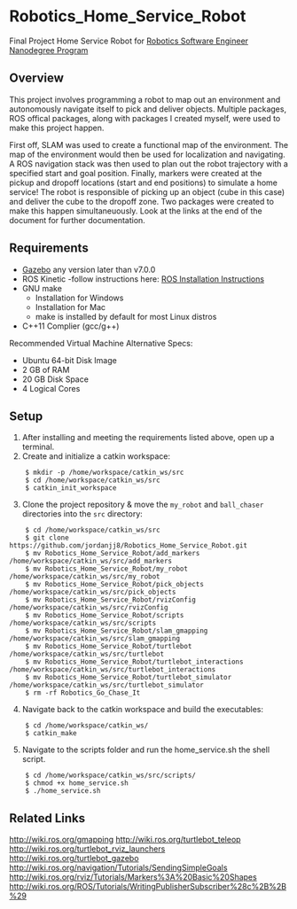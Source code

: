 # Robotics_Home_Service_Robot
Final Project Home Service Robot for [Robotics Software Engineer Nanodegree Program](https://www.udacity.com/course/robotics-software-engineer--nd209)

## Overview 
  This project involves programming a robot to map out an environment and autonomously navigate itself to pick and deliver objects. Multiple packages, ROS offical packages, along with packages I created myself, were used to make this project happen.
  
  First off, SLAM was used to create a functional map of the environment. The map of the environment would then be used for localization and navigating. A ROS navigation stack was then used to plan out the robot trajectory with a specified start and goal position. Finally, markers were created at the pickup and dropoff locations (start and end positions) to simulate a home service! The robot is responsible of picking up an object (cube in this case) and deliver the cube to the dropoff zone. Two packages were created to make this happen simultaneuously. Look at the links at the end of the document for further documentation. 
  
## Requirements 
* [Gazebo](http://gazebosim.org/) any version later than v7.0.0 
* ROS Kinetic -follow instructions here: [ROS Installation Instructions](http://wiki.ros.org/ROS/Installation)
* GNU make 
  - Installation for Windows 
  - Installation for Mac
  - make is installed by default for most Linux distros 
* C++11 Complier (gcc/g++)

Recommended Virtual Machine Alternative Specs:
* Ubuntu 64-bit Disk Image 
* 2 GB of RAM 
* 20 GB Disk Space
* 4 Logical Cores 

## Setup
1. After installing and meeting the requirements listed above, open up a terminal.
2. Create and initialize a catkin workspace:
``` 
    $ mkdir -p /home/workspace/catkin_ws/src
    $ cd /home/workspace/catkin_ws/src
    $ catkin_init_workspace
```
3. Clone the project repository & move the `my_robot` and `ball_chaser` directories into the `src` directory:
```
    $ cd /home/workspace/catkin_ws/src
    $ git clone https://github.com/jordanjj8/Robotics_Home_Service_Robot.git
    $ mv Robotics_Home_Service_Robot/add_markers /home/workspace/catkin_ws/src/add_markers 
    $ mv Robotics_Home_Service_Robot/my_robot /home/workspace/catkin_ws/src/my_robot 
    $ mv Robotics_Home_Service_Robot/pick_objects /home/workspace/catkin_ws/src/pick_objects
    $ mv Robotics_Home_Service_Robot/rvizConfig /home/workspace/catkin_ws/src/rvizConfig
    $ mv Robotics_Home_Service_Robot/scripts /home/workspace/catkin_ws/src/scripts
    $ mv Robotics_Home_Service_Robot/slam_gmapping /home/workspace/catkin_ws/src/slam_gmapping
    $ mv Robotics_Home_Service_Robot/turtlebot /home/workspace/catkin_ws/src/turtlebot
    $ mv Robotics_Home_Service_Robot/turtlebot_interactions /home/workspace/catkin_ws/src/turtlebot_interactions
    $ mv Robotics_Home_Service_Robot/turtlebot_simulator /home/workspace/catkin_ws/src/turtlebot_simulator 
    $ rm -rf Robotics_Go_Chase_It
```
4. Navigate back to the catkin workspace and build the executables:
```
    $ cd /home/workspace/catkin_ws/
    $ catkin_make
```
5. Navigate to the scripts folder and run the home_service.sh the shell script.
``` 
    $ cd /home/workspace/catkin_ws/src/scripts/
    $ chmod +x home_service.sh
    $ ./home_service.sh
```
## Related Links
http://wiki.ros.org/gmapping
http://wiki.ros.org/turtlebot_teleop
http://wiki.ros.org/turtlebot_rviz_launchers
http://wiki.ros.org/turtlebot_gazebo
http://wiki.ros.org/navigation/Tutorials/SendingSimpleGoals
http://wiki.ros.org/rviz/Tutorials/Markers%3A%20Basic%20Shapes
http://wiki.ros.org/ROS/Tutorials/WritingPublisherSubscriber%28c%2B%2B%29

